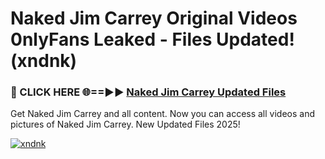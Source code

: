 # Naked Jim Carrey Original Videos 0nlyFans Leaked - Files Updated! (xndnk)

<h3>🔴 CLICK HERE 🌐==►► <a href="https://tinyurl.com/up5wt9bj" rel="nofollow">Naked Jim Carrey Updated Files</a></h3>

Get Naked Jim Carrey and all content. Now you can access all videos and pictures of Naked Jim Carrey. New Updated Files 2025!

[![xndnk](https://i.imgur.com/ABiUzMV.gif)](https://tinyurl.com/up5wt9bj)
